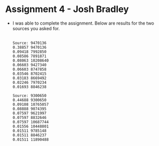 Assignment 4 - Josh Bradley
====================
<ul>
<li>
    I was able to complete the assignment. Below are results for the two sources you asked for.<br><br>
    
    Source: 9470136
    0.38857 9470136
    0.09418 7992850
    0.08586 7891871
    0.08063 10208640
    0.06603 9427340
    0.06603 8747858
    0.03546 8702415
    0.03183 8669492
    0.02246 7970234
    0.01693 8846238
    
    Source: 9300650
    0.44688 9300650
    0.09108 10765057
    0.08888 9074395
    0.07597 9621997
    0.07597 8832646
    0.07597 10687744
    0.01556 10448801
    0.01511 9785148
    0.01511 8846237
    0.01511 11890488
</li>
</ul>
